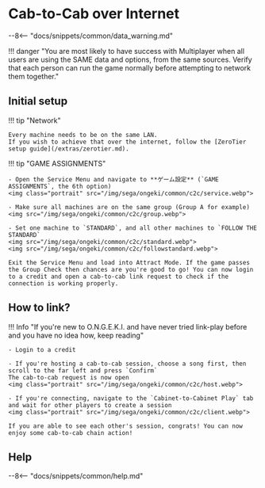 # Cab-to-Cab over Internet

--8<-- "docs/snippets/common/data_warning.md"

!!! danger "You are most likely to have success with Multiplayer when all users are using the SAME data and options, from the same sources. Verify that each person can run the game normally before attempting to network them together."

## Initial setup

!!! tip "Network"

    Every machine needs to be on the same LAN.  
    If you wish to achieve that over the internet, follow the [ZeroTier setup guide](/extras/zerotier.md).

!!! tip "GAME ASSIGNMENTS"

    - Open the Service Menu and navigate to **ゲーム設定** (`GAME ASSIGNMENTS`, the 6th option)
    <img class="portrait" src="/img/sega/ongeki/common/c2c/service.webp">

    - Make sure all machines are on the same group (Group A for example)
    <img src="/img/sega/ongeki/common/c2c/group.webp">

    - Set one machine to `STANDARD`, and all other machines to `FOLLOW THE STANDARD`
    <img src="/img/sega/ongeki/common/c2c/standard.webp">
    <img src="/img/sega/ongeki/common/c2c/followstandard.webp">

    Exit the Service Menu and load into Attract Mode. If the game passes the Group Check then chances are you're good to go! You can now login to a credit and open a cab-to-cab link request to check if the connection is working properly.

## How to link?

!!! Info "If you're new to O.N.G.E.K.I. and have never tried link-play before and you have no idea how, keep reading"

    - Login to a credit

    - If you're hosting a cab-to-cab session, choose a song first, then scroll to the far left and press `Confirm`  
    The cab-to-cab request is now open
    <img class="portrait" src="/img/sega/ongeki/common/c2c/host.webp">

    - If you're connecting, navigate to the `Cabinet-to-Cabinet Play` tab and wait for other players to create a session
    <img class="portrait" src="/img/sega/ongeki/common/c2c/client.webp">

    If you are able to see each other's session, congrats! You can now enjoy some cab-to-cab chain action!

## Help

--8<-- "docs/snippets/common/help.md"